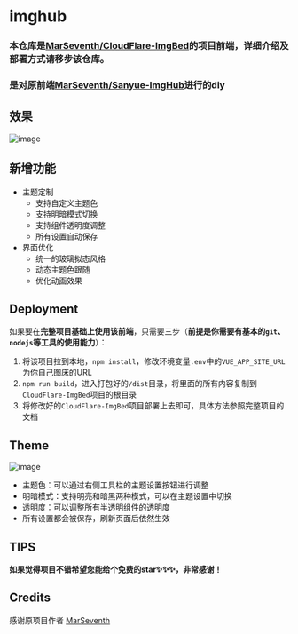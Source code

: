 # imghub

### 本仓库是[MarSeventh/CloudFlare-ImgBed](https://github.com/MarSeventh/CloudFlare-ImgBed)的项目前端，详细介绍及部署方式请移步该仓库。
### 是对原前端[MarSeventh/Sanyue-ImgHub](https://github.com/MarSeventh/Sanyue-ImgHub)进行的diy

## 效果

![image](https://github.com/user-attachments/assets/0290e298-f7ee-4566-b265-eea1ead9f1de)

## 新增功能

- 主题定制
  - 支持自定义主题色
  - 支持明暗模式切换
  - 支持组件透明度调整
  - 所有设置自动保存
- 界面优化
  - 统一的玻璃拟态风格
  - 动态主题色跟随
  - 优化动画效果


## Deployment

如果要在**完整项目基础上使用该前端**，只需要三步（**前提是你需要有基本的`git`、`nodejs`等工具的使用能力**）：

1. 将该项目拉到本地，`npm install`，修改环境变量`.env`中的`VUE_APP_SITE_URL`为你自己图床的URL
2. `npm run build`，进入打包好的`/dist`目录，将里面的所有内容复制到`CloudFlare-ImgBed`项目的根目录
3. 将修改好的`CloudFlare-ImgBed`项目部署上去即可，具体方法参照完整项目的文档

## Theme
![image](https://github.com/user-attachments/assets/2788fe9c-6c54-44a6-bb99-a37a11da85ec)

- 主题色：可以通过右侧工具栏的主题设置按钮进行调整
- 明暗模式：支持明亮和暗黑两种模式，可以在主题设置中切换
- 透明度：可以调整所有半透明组件的透明度
- 所有设置都会被保存，刷新页面后依然生效

## TIPS

**如果觉得项目不错希望您能给个免费的star✨✨✨，非常感谢！**

## Credits

感谢原项目作者 [MarSeventh](https://github.com/MarSeventh)
